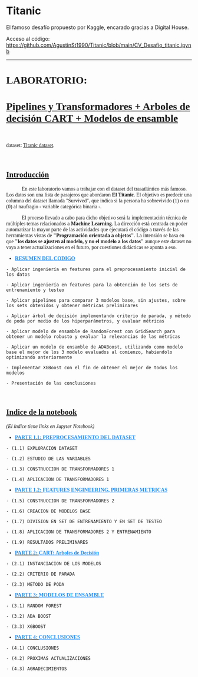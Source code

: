 # Titanic
El famoso desafío propuesto por Kaggle, encarado gracias a Digital House.

Acceso al código: https://github.com/AgustinSt1990/Titanic/blob/main/CV_Desafio_titanic.ipynb

<font face='Arial Narrow'>

-------
    
# LABORATORIO: 

# <u>Pipelines y Transformadores + Arboles de decisión CART + Modelos de ensamble</u>

<br>
    
dataset: [Titanic dataset](http://www.kaggle.com/c/titanic-gettingStarted/data).

<br>

## <u>Introducción</u>

&nbsp;&nbsp;&nbsp;&nbsp;&nbsp;&nbsp;&nbsp;&nbsp;&nbsp;&nbsp;&nbsp;&nbsp;En este laboratorio vamos a trabajar con el dataset del trasatlántico más famoso. Los datos son una lista de pasajeros que abordaron **El Titanic**. El objetivo es predecir una columna del dataset llamada "Survived", que indica si la persona ha sobrevivido (1) o no (0) al naufragio - variable categórica binaria -.
    
&nbsp;&nbsp;&nbsp;&nbsp;&nbsp;&nbsp;&nbsp;&nbsp;&nbsp;&nbsp;&nbsp;&nbsp;El proceso llevado a cabo para dicho objetivo será la implementación técnica de múltiples temas relacionados a **Machine Learning**. La dirección está centrada en poder automatizar la mayor parte de las actividades que ejecutará el código a través de las herramientas vistas de **"Programación orientada a objetos"**. La intensión se basa en que **"los datos se ajusten al modelo, y no el modelo a los datos"** aunque este dataset no vaya a tener actualizaciones en el futuro, por cuestiones didácticas se apunta a eso.

  
    
- <font color='DodgerBlue' face='Arial Narrow'><b><u>RESUMEN DEL CODIGO</u></b></font>
<font face='Arial Narrow'>
    
    - Aplicar ingeniería en features para el preprocesamiento inicial de los datos 
    
    - Aplicar ingeniería en features para la obtención de los sets de entrenamiento y testeo
    
    - Aplicar pipelines para comparar 3 modelos base, sin ajustes, sobre los sets obtenidos y obtener métricas preliminares
    
    - Aplicar árbol de decisión implementando criterio de parada, y método de poda por medio de los hiperparámetros, y evaluar métricas
    
    - Aplicar modelo de ensamble de RandomForest con GridSearch para obtener un modelo robusto y evaluar la relevancias de las métricas
    
    - Aplicar un modelo de ensamble de ADABoost, utilizando como modelo base el mejor de los 3 modelo evaluados al comienzo, habiendolo optimizando anteriormente
    
    - Implementar XGBoost con el fin de obtener el mejor de todos los modelos
    
    - Presentación de las conclusiones

<br>

<a id="indice_notebook"></a> 

<font face='Arial Narrow'>

## <u>Indice de la notebook</u>

*(El índice tiene links en Jupyter Notebook)*  


- [<font color='DodgerBlue' face='Arial Narrow'><b>PARTE 1.1: <u>PREPROCESAMIENTO DEL DATASET</u></b></font>](#p1)
<font face='Arial Narrow'>
    
    - (1.1) EXPLORACION DATASET 
    
    - (1.2) ESTUDIO DE LAS VARIABLES 
    
    - (1.3) CONSTRUCCION DE TRANSFORMADORES 1 
    
    - (1.4) APLICACION DE TRANSFORMADORES 1 




- [<font color='DodgerBlue' face='Arial Narrow'><b>PARTE 1.2: <u>FEATURES ENGINEERING, PRIMERAS METRICAS</u></b></font>](#p11)
<font face='Arial Narrow'>
    
    - (1.5) CONSTRUCCION DE TRANSFORMADORES 2 
    
    - (1.6) CREACION DE MODELOS BASE 
    
    - (1.7) DIVISION EN SET DE ENTRENAMIENTO Y EN SET DE TESTEO
    
    - (1.8) APLICACION DE TRANSFORMADORES 2 Y ENTRENAMIENTO
    
    - (1.9) RESULTADOS PRELIMINARES 

  


- [<font color='DodgerBlue' face='Arial Narrow'><b>PARTE 2: <u>CART: Arboles de Decisión</u></b></font>](#p2)
<font face='Arial Narrow'>
    
    - (2.1) INSTANCIACION DE LOS MODELOS 
    
    - (2.2) CRITERIO DE PARADA
    
    - (2.3) METODO DE PODA 
    



- [<font color='DodgerBlue' face='Arial Narrow'><b>PARTE 3: <u>MODELOS DE ENSAMBLE</u></b></font>](#p3)
<font face='Arial Narrow'>

    - (3.1) RANDOM FOREST
    
    - (3.2) ADA BOOST 
    
    - (3.3) XGBOOST 
    
  


- [<font color='DodgerBlue' face='Arial Narrow'><b>PARTE 4: <u>CONCLUSIONES</u></b></font>](#p4)
<font face='Arial Narrow'>

    - (4.1) CONCLUSIONES
    
    - (4.2) PROXIMAS ACTUALIZACIONES
    
    - (4.3) AGRADECIMIENTOS 
    
<br><br>
